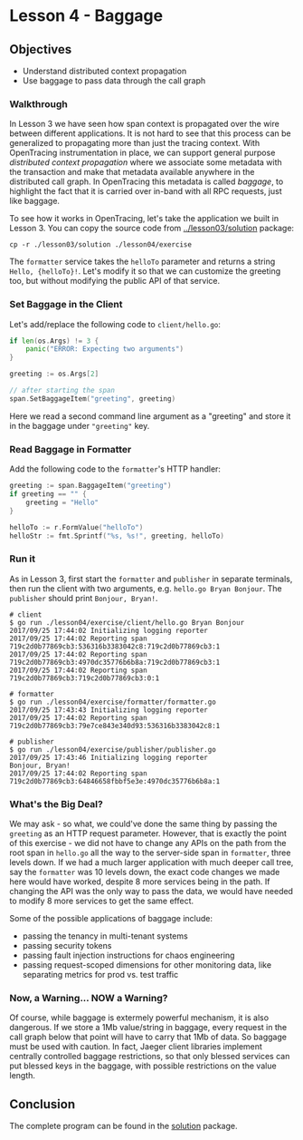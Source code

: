 # Lesson 4 - Baggage

## Objectives

* Understand distributed context propagation
* Use baggage to pass data through the call graph

### Walkthrough

In Lesson 3 we have seen how span context is propagated over the wire between different applications.
It is not hard to see that this process can be generalized to propagating more than just the tracing context.
With OpenTracing instrumentation in place, we can support general purpose _distributed context propagation_
where we associate some metadata with the transaction and make that metadata available anywhere in the
distributed call graph. In OpenTracing this metadata is called _baggage_, to highlight the fact that
it is carried over in-band with all RPC requests, just like baggage.

To see how it works in OpenTracing, let's take the application we built in Lesson 3. You can copy the source
code from [../lesson03/solution](../lesson03/solution) package:

```
cp -r ./lesson03/solution ./lesson04/exercise
```

The `formatter` service takes the `helloTo` parameter and returns a string `Hello, {helloTo}!`. Let's modify
it so that we can customize the greeting too, but without modifying the public API of that service.

### Set Baggage in the Client

Let's add/replace the following code to `client/hello.go`:

```go
if len(os.Args) != 3 {
    panic("ERROR: Expecting two arguments")
}

greeting := os.Args[2]

// after starting the span
span.SetBaggageItem("greeting", greeting)
```

Here we read a second command line argument as a "greeting" and store it in the baggage under `"greeting"` key.

### Read Baggage in Formatter

Add the following code to the `formatter`'s HTTP handler:

```go
greeting := span.BaggageItem("greeting")
if greeting == "" {
    greeting = "Hello"
}

helloTo := r.FormValue("helloTo")
helloStr := fmt.Sprintf("%s, %s!", greeting, helloTo)
```

### Run it

As in Lesson 3, first start the `formatter` and `publisher` in separate terminals, then run the client
with two arguments, e.g. `hello.go Bryan Bonjour`. The `publisher` should print `Bonjour, Bryan!`.

```
# client
$ go run ./lesson04/exercise/client/hello.go Bryan Bonjour
2017/09/25 17:44:02 Initializing logging reporter
2017/09/25 17:44:02 Reporting span 719c2d0b77869cb3:536316b3383042c8:719c2d0b77869cb3:1
2017/09/25 17:44:02 Reporting span 719c2d0b77869cb3:4970dc35776b6b8a:719c2d0b77869cb3:1
2017/09/25 17:44:02 Reporting span 719c2d0b77869cb3:719c2d0b77869cb3:0:1

# formatter
$ go run ./lesson04/exercise/formatter/formatter.go
2017/09/25 17:43:43 Initializing logging reporter
2017/09/25 17:44:02 Reporting span 719c2d0b77869cb3:79e7ce843e340d93:536316b3383042c8:1

# publisher
$ go run ./lesson04/exercise/publisher/publisher.go
2017/09/25 17:43:46 Initializing logging reporter
Bonjour, Bryan!
2017/09/25 17:44:02 Reporting span 719c2d0b77869cb3:64846658fbbf5e3e:4970dc35776b6b8a:1
```

### What's the Big Deal?

We may ask - so what, we could've done the same thing by passing the `greeting` as an HTTP request parameter.
However, that is exactly the point of this exercise - we did not have to change any APIs on the path from
the root span in `hello.go` all the way to the server-side span in `formatter`, three levels down.
If we had a much larger application with much deeper call tree, say the `formatter` was 10 levels down,
the exact code changes we made here would have worked, despite 8 more services being in the path.
If changing the API was the only way to pass the data, we would have needed to modify 8 more services
to get the same effect.

Some of the possible applications of baggage include:

  * passing the tenancy in multi-tenant systems
  * passing security tokens
  * passing fault injection instructions for chaos engineering
  * passing request-scoped dimensions for other monitoring data, like separating metrics for prod vs. test traffic


### Now, a Warning... NOW a Warning?

Of course, while baggage is extermely powerful mechanism, it is also dangerous. If we store a 1Mb value/string
in baggage, every request in the call graph below that point will have to carry that 1Mb of data. So baggage
must be used with caution. In fact, Jaeger client libraries implement centrally controlled baggage restrictions,
so that only blessed services can put blessed keys in the baggage, with possible restrictions on the value length.

## Conclusion

The complete program can be found in the [solution](./solution) package. 
